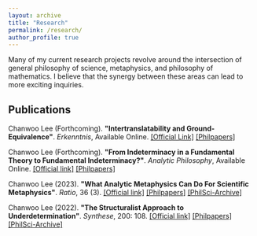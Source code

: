 ```yaml
---
layout: archive
title: "Research"
permalink: /research/
author_profile: true
---
```


Many of my current research projects revolve around the intersection of general philosophy of science, metaphysics, and philosophy of mathematics. I believe that the synergy between these areas can lead to more exciting inquiries. 

## Publications

Chanwoo Lee (Forthcoming). **"Intertranslatability and Ground-Equivalence"**. 
_Erkenntnis_, Available Online. [[Official Link]](https://doi.org/10.1007/s10670-024-00830-7) [[Philpapers]](https://philpapers.org/rec/LEEIAG-2)

Chanwoo Lee (Forthcoming). **"From Indeterminacy in a Fundamental Theory to Fundamental Indeterminacy?"**. _Analytic Philosophy_, Available Online. [[Official link]](https://doi.org/10.1111/phib.12297) [[Philpapers]](https://philpapers.org/rec/LEEFII) 

Chanwoo Lee (2023). **"What Analytic Metaphysics Can Do For Scientific Metaphysics"**. 
_Ratio_, 36 (3). [[Official link]](https://doi.org/10.1111/rati.12379) [[Philpapers]](https://philpapers.org/rec/LEEWAM) [[PhilSci-Archive]](http://philsci-archive.pitt.edu/22118/)

Chanwoo Lee (2022). **"The Structuralist Approach to Underdetermination"**. _Synthese_, 200: 108. [[Official link]](https://doi.org/10.1007/s11229-022-03495-3) [[Philpapers]](https://philpapers.org/rec/LEETSA-12) [[PhilSci-Archive]](http://philsci-archive.pitt.edu/20367/) 

<!--

### From Indeterminacy in a Fundamental Theory to Fundamental Indeterminacy?
_Analytic Philosophy_, forthcoming. [[Official link]](https://doi.org/10.1111/phib.12297) [[Philpapers]](https://philpapers.org/rec/LEEFII) 
<details>
<summary>Abstract</summary>

<blockquote>
In this paper, I examine a case for fundamental indeterminacy (FI) by Elizabeth Barnes and offer my counterarguments. Barnes’ account of FI includes both the characterization of FI and why we need to accept it. I argue that her reasons for accepting FI can be challenged even when we accept her characterization of FI. Her main claim is that finding a fundamental proposition that our fundamental theory is indeterminate about (FPF) gives us a reason to accept FI in metaphysics. I challenge her claim by pointing out more plausible options to address FPFs. An FPF may either indicate that the theory is non-fundamental or lead us to accept the anti-realist view; there is no room for FI in either option. One may insist on accepting FI, but I argue that it is not theoretically rewarding enough. Hence, Barnes’ case for FI can be contested.
</blockquote>
  
</details>


### What Analytic Metaphysics Can Do For Scientific Metaphysics
_Ratio_, 2023. [[Official link]](https://doi.org/10.1111/rati.12379) [[Philpapers]](https://philpapers.org/rec/LEEWAM) [[PhilSci-Archive]](http://philsci-archive.pitt.edu/22118/)


<details>
<summary>Abstract</summary>
  
<blockquote>
The apparent chasm between two camps in metaphysics, analytic metaphysics and scientific metaphysics, is well recognized. I argue that the relationship between them is not necessarily a rivalry; a division of labour that resembles the relationship between pure mathematics and science is possible. As a case study, I look into the metaphysical underdetermination argument for ontic structural realism, a well-known position in scientific metaphysics, together with an argument for the position in analytic metaphysics known as ontological nihilism. I argue that we can ascribe the same schema to both arguments, which indicates that analytic metaphysics can offer an abstract model that scientific metaphysics may find useful. 
</blockquote>
  
</details>
  


### The Structuralist Approach to Underdetermination
_Synthese_, 2022. [[Official link]](https://doi.org/10.1007/s11229-022-03495-3) [[Philpapers]](https://philpapers.org/rec/LEETSA-12) [[PhilSci-Archive]](http://philsci-archive.pitt.edu/20367/)
<details>
<summary>Abstract</summary>

<blockquote>
This paper provides an exposition of the structuralist approach to underdetermination, which aims to resolve the underdetermination of theories by identifying their common theoretical structure. Applications of the structuralist approach can be found in many areas of philosophy. I present a schema of the structuralist approach, which conceptually unifies such applications in different subject matters. It is argued that two classic arguments in the literature, Paul Benacerraf’s argument on natural numbers and W. V. O. Quine’s argument for the indeterminacy of translation, can be analyzed as instances of the structuralist schema. These two applications illustrate different kinds of conclusions that can be drawn through the structuralist approach; Benacerraf’s argument shows that we can derive an ontological conclusion about the given subject matter, while Quine’s structuralist approach leads to a semantic conclusion about how to determine linguistic meanings given radical translation. Then, as a case study, I review a recent debate in metaphysics between Shamik Dasgupta, Jason Turner, and Catharine Diehl to consider the extent to which different instances of the structuralist schema are conceptually unified. Both sides of the debate can be interpreted as utilizing the structuralist approach; one side uses the structuralist approach for an ontological conclusion, while the other side relies on a semantic conclusion. I argue that this has a strong dialectical consequence, which sheds light on the conceptual unity of the structuralist approach. 
</blockquote>
  
</details>



## Dissertation Project

The working title of my dissertation is "Category-theoretic Structuralism as a Foundation of Mathematics." My project investigates the foundational roles of a category-theoretic (CT) framework. I ask how CT can be autonomous and consider its appeal as a foundational framework. I approach this question from more general and diverse perspectives, considering their implications on CT.

In Chapter 1, I review structuralism in philosophy of mathematics and the philosophical debates around CT, explaining how these two lines of thought came together and led to the emergence of CT-structuralism.

In Chapter 2, I introduce the fine-grained notion of 'conception' to the foundation of mathematics. Using orthodox set theory as an example, I show how the same foundational account can be conceived of in multiple ways, which leads to a significant difference in foundational debates. I argue that the introduction of this fine-grained notion also allows us a response to the well-known critique of CT-structuralism known as 'the problem of the home address.'

In Chapter 3, I consider the relationship between structuralism and inferentialism, which have been seldom considered together. Based on their common historical origin in the famous Frege-Hilbert debate, I argue that structuralists can, and should, be inferentialists. I also consider how this conclusion allows us to overcome another well-known critique of CT-structuralism known as 'the mismatch objection.' 

In Chapter 4, I link the debates on CT-foundation with the growing scholarship on mathematical explanation. I argue that the term 'foundation' can be understood in an explanatory sense, which is backed up by both historical and philosophical considerations. Based on recent case studies about the explanation in Galois theory and CT, I suggest that the philosophy of mathematical practice can shed new light on more traditional, foundational debates.

In Chapter 5, I argue that the classic metaphor of CT as 'the language of mathematics' can be explicated using the notion of metaphysical perspicuity. I analyze the notion of metaphysical perspicuity, which has begun to receive philosophical interest in many subfields, and challenge some common conceptions about the notion. This will allow us to better understand the appeal of CT as the language of mathematics based on other notable cases.




<sup>[[Preprint]](https://chanwoo-lee-phil.github.io/images/CL_(Fundamental_Indeterminacy)_Preprint.pdf) </sup>



{% if author.googlescholar %}
  You can also find my articles on <u><a href="{{author.googlescholar}}">my Google Scholar profile</a>.</u>
{% endif %}

{% include base_path %}

{% for post in site.publications reversed %}
  {% include archive-single.html %}
{% endfor %}

> <sub> The apparent chasm between two camps in metaphysics, analytic metaphysics and scientific metaphysics, is well recognized. I argue that the relationship between them is not necessarily a rivalry; a division of labour that resembles the relationship between pure mathematics and science is possible. As a case study, I look into the metaphysical underdetermination argument for ontic structural realism, a well-known position in scientific metaphysics, together with an argument for the position in analytic metaphysics known as ontological nihilism. I argue that we can ascribe the same schema to both arguments, which indicates that analytic metaphysics can offer an abstract model that scientific metaphysics may find useful. </sub>

-->

